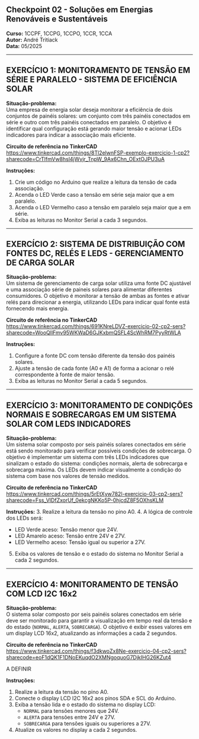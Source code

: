 ## Checkpoint 02 - Soluções em Energias Renováveis e Sustentáveis

**Curso:** 1CCPF, 1CCPG, 1CCPO, 1CCR, 1CCA  
**Autor:** André Tritiack  
**Data:** 05/2025  

---

## EXERCÍCIO 1: MONITORAMENTO DE TENSÃO EM SÉRIE E PARALELO - SISTEMA DE EFICIÊNCIA SOLAR

**Situação-problema:**  
Uma empresa de energia solar deseja monitorar a eficiência de dois conjuntos de painéis solares: um conjunto com três painéis conectados em série e outro com três painéis conectados em paralelo. O objetivo é identificar qual configuração está gerando maior tensão e acionar LEDs indicadores para indicar a associação mais eficiente.  

**Circuito de referência no TinkerCAD**  
https://www.tinkercad.com/things/8Tl2elwnFSP-exemplo-exercicio-1-cp2?sharecode=CrTlfmVw8hsl4jWvjr_TnpW_9Ax6Chn_OExtOJPU3uA

**Instruções:**
1. Crie um código no Arduino que realize a leitura da tensão de cada associação.
2. Acenda o LED Verde caso a tensão em série seja maior que a em paralelo.
3. Acenda o LED Vermelho caso a tensão em paralelo seja maior que a em série.
4. Exiba as leituras no Monitor Serial a cada 3 segundos.

---

## EXERCÍCIO 2: SISTEMA DE DISTRIBUIÇÃO COM FONTES DC, RELÉS E LEDS - GERENCIAMENTO DE CARGA SOLAR

**Situação-problema:**  
Um sistema de gerenciamento de carga solar utiliza uma fonte DC ajustável e uma associação série de paineis solares para alimentar diferentes consumidores. O objetivo é monitorar a tensão de ambas as fontes e ativar relés para direcionar a energia, utilizando LEDs para indicar qual fonte está fornecendo mais energia.  

**Circuito de referência no TinkerCAD**  
https://www.tinkercad.com/things/691KNreLDVZ-exercicio-02-cp2-sers?sharecode=WooQllFmv95WKWaD6GJKxbmQSFL4ScWhRM7PyyRtWLA

**Instruções:**
1. Configure a fonte DC com tensão diferente da tensão dos painéis solares.
2. Ajuste a tensão de cada fonte (A0 e A1) de forma a acionar o relé correspondente à fonte de maior tensão.
3. Exiba as leituras no Monitor Serial a cada 5 segundos.

---

## EXERCÍCIO 3: MONITORAMENTO DE CONDIÇÕES NORMAIS E SOBRECARGAS EM UM SISTEMA SOLAR COM LEDS INDICADORES

**Situação-problema:**  
Um sistema solar composto por seis painéis solares conectados em série está sendo monitorado para verificar possíveis condições de sobrecarga. O objetivo é implementar um sistema com três LEDs indicadores que sinalizam o estado do sistema: condições normais, alerta de sobrecarga e sobrecarga máxima. Os LEDs devem indicar visualmente a condição do sistema com base nos valores de tensão medidos.

**Circuito de referência no TinkerCAD**  
https://www.tinkercad.com/things/5rEtXyw782l-exercicio-03-cp2-sers?sharecode=Fss_VIDfZxorUf_0ekcgNKKo5P-0hjcdZ8F5OXhsKLM

**Instruções:**
3. Realize a leitura da tensão no pino A0.
4. A lógica de controle dos LEDs será:
   - LED Verde aceso: Tensão menor que 24V.
   - LED Amarelo aceso: Tensão entre 24V e 27V.
   - LED Vermelho aceso: Tensão igual ou superior a 27V.
5. Exiba os valores de tensão e o estado do sistema no Monitor Serial a cada 2 segundos.

---

## EXERCÍCIO 4: MONITORAMENTO DE TENSÃO COM LCD I2C 16x2

**Situação-problema:**  
O sistema solar composto por seis painéis solares conectados em série deve ser monitorado para garantir a visualização em tempo real da tensão e do estado (`NORMAL`, `ALERTA`, `SOBRECARGA`). O objetivo é exibir esses valores em um display LCD 16x2, atualizando as informações a cada 2 segundos.

**Circuito de referência no TinkerCAD**
https://www.tinkercad.com/things/f3dkwoZx8Ne-exercicio-04-cp2-sers?sharecode=eoF1dQK1F1DNoEKuqdO2XMNgoquoG7DjkIHG26KZut4

A DEFINIR

**Instruções:**
1. Realize a leitura da tensão no pino A0.
2. Conecte o display LCD I2C 16x2 aos pinos SDA e SCL do Arduino.
3. Exiba a tensão lida e o estado do sistema no display LCD:
   - `NORMAL` para tensões menores que 24V.
   - `ALERTA` para tensões entre 24V e 27V.
   - `SOBRECARGA` para tensões iguais ou superiores a 27V.
4. Atualize os valores no display a cada 2 segundos.





